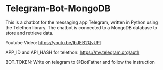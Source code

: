 # Telegram-Bot-MongoDB

This is a chatbot for the messaging app Telegram, written in Python using the Telethon library. The chatbot is connected to a MongoDB database to store and retrieve data.

Youtube Video: https://youtu.be/IbJEB2QvUPI

APP_ID and API_HASH for telethon: https://my.telegram.org/auth

BOT_TOKEN: Write on telegram to @BotFather and follow the instruction
